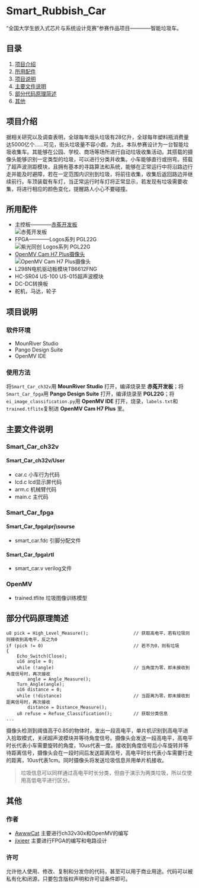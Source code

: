 # Smart_Rubbish_Car
“全国大学生嵌入式芯片与系统设计竞赛”参赛作品项目————智能垃圾车。
## 目录
1. [项目介绍](https://github.com/AwwwCat/Smart_Rubbish_Car/blob/master/README.md#%E9%A1%B9%E7%9B%AE%E4%BB%8B%E7%BB%8D)
2. [所用配件](https://github.com/AwwwCat/Smart_Rubbish_Car/blob/master/README.md#%E6%89%80%E7%94%A8%E9%85%8D%E4%BB%B6)
3. [项目说明](https://github.com/AwwwCat/Smart_Rubbish_Car/blob/master/README.md#%E9%A1%B9%E7%9B%AE%E8%AF%B4%E6%98%8E)
4. [主要文件说明](https://github.com/AwwwCat/Smart_Rubbish_Car/blob/master/README.md#%E4%B8%BB%E8%A6%81%E6%96%87%E4%BB%B6%E8%AF%B4%E6%98%8E)
5. [部分代码原理简述](https://github.com/AwwwCat/Smart_Rubbish_Car/blob/master/README.md#%E9%83%A8%E5%88%86%E4%BB%A3%E7%A0%81%E5%8E%9F%E7%90%86%E7%AE%80%E8%BF%B0)
6. [其他](https://github.com/AwwwCat/Smart_Rubbish_Car/blob/master/README.md#%E5%85%B6%E4%BB%96)

## 项目介绍
据相关研究以及调查表明，全球每年烟头垃圾有28亿升，全球每年塑料瓶消费量达5000亿个……可见，街头垃圾量不容小觑，为此，本队参赛设计为一台智能垃圾收集车。其能够在公园、学校、商场等场所进行自动垃圾收集活动。其搭载的摄像头能够识别一定类型的垃圾，可以进行分类并收集。小车能够直行或拐弯。搭载了超声波测距模块，且拥有基本的寻路算法和系统，能够在正常运行中将沿路边行走并能及时避障，若在一定范围内识别到垃圾，将前往收集，收集后返回路边并继续前行。车顶装载有车灯，当正常运行时车灯将正常显示，若发现有垃圾需要收集，将进行相应的颜色变化，提醒路人小心不要碰撞。

## 所用配件
* 主控板————[赤菟开发板](https://www.wch.cn/products/CH32V307.html "赤菟开发板官方介绍")  
![](https://mmbiz.qpic.cn/mmbiz_jpg/t4HGUiau80iagyzwKKXkiaylc8v6hT6rSf2l2RxBoqZvzib2YrcVaKNVjLHEW8njXTozM2UhTI33yoKmjr8BTiaPTEA/640?wx_fmt=jpeg&tp=webp&wxfrom=5&wx_lazy=1&wx_co=1 "赤菟开发板") 
* FPGA————Logos系列 PGL22G  
![](http://t15.baidu.com/it/u=1667932565,3317867372&fm=224&app=112&f=JPEG?w=500&h=500 "紫光同创 Logos系列 PGL22G")  
* [OpenMV Cam H7 Plus摄像头](https://singtown.com/product/50812/openmv4-h7-plus/ "OpenMV Cam H7 Plus官方介绍")  
![](https://book.openmv.cc/assets/002.jpg "OpenMV Cam H7 Plus摄像头")  
* L298N电机驱动板模块TB6612FNG  
* HC-SR04 US-100 US-015超声波模块  
* DC-DC转换板  
* 舵机，马达，轮子  

## 项目说明
### 软件环境
* MounRiver Studio
* Pango Design Suite
* OpenMV IDE
### 使用方法
将`Smart_Car_ch32v`用 **MounRiver Studio** 打开，编译烧录至 **赤菟开发板**；将`Smart_Car_fpga`用 **Pango Design Suite** 打开，编译烧录至 **PGL22G**；将`ei_image_classification.py`用 **OpenMV IDE** 打开，烧录，`labels.txt`和`trained.tflite`复制进 **OpenMV Cam H7 Plus** 里。

## 主要文件说明
### Smart_Car_ch32v  
#### Smart_Car_ch32v/User  
* car.c  小车行为代码  
* lcd.c  lcd显示屏代码  
* arm.c  机械臂代码  
* main.c  主代码  
  
### Smart_Car_fpga  
#### Smart_Car_fpga\prj\sourse   
* smart_car.fdc  引脚分配文件

#### Smart_Car_fpga\rtl  
* smart_car.v  verilog文件 

### OpenMV
* trained.tflite 垃圾图像训练模型

## 部分代码原理简述
```
u8 pick = High_Level_Measure();                 // 获取高电平，若有垃圾则则接收到高电平，反之为0
if (pick != 0)                                  // 若不为0，则有垃圾
{
    Echo_Switch(Close);
    u16 angle = 0;
    while (!angle)                              // 当角度为零，即未接收到角度信号时，再次接收
        angle = Angle_Measure();
    Turn_Angle(angle);
    u16 distance = 0;
    while (!distance)                           // 当距离为零，即未接收到距离信号时，再次接收
        distance = Distance_Measure();
    u8 refuse = Refuse_Classification();        // 获取分类信息
...
```
摄像头检测到阈值高于0.85的物体时，发出一段高电平，单片机识别到高电平进入拾取模式，关闭超声波模块并等待角度信号。摄像头会发送一段高电平，高电平时长代表小车需要旋转的角度，10us代表一度。接收到角度信号后小车旋转并等待距离信号，摄像头会在一段时间后发送距离信号，高电平时长代表小车需要行走的距离，10us代表1cm。同时摄像头将发送垃圾信息并用单片机接收。
> 垃圾信息可以同样通过高电平时长分类，但由于演示为两类垃圾，所以仅使用高低电平进行区分。

## 其他
### 作者
* [AwwwCat](https://github.com/AwwwCat)    主要进行ch32v30x和OpenMV的编写
* [jixieer](https://github.com/jixieer)    主要进行FPGA的编写和电路设计

### 许可
允许他人使用、修改、复制和分发你的代码，甚至可以用于商业用途。代码可以被私有化和闭源，只要包含版权声明和许可证条件即可。
